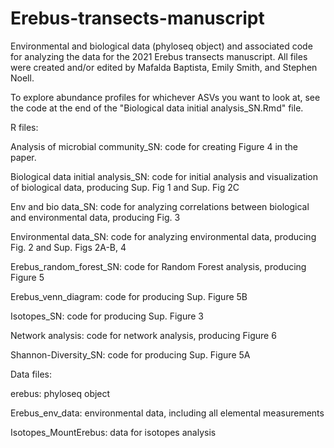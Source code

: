 # Erebus-transects-manuscript
Environmental and biological data (phyloseq object) and associated code for analyzing the data for the 2021 Erebus transects manuscript. All files were created and/or edited by Mafalda Baptista, Emily Smith, and Stephen Noell.

To explore abundance profiles for whichever ASVs you want to look at, see the code at the end of the "Biological data initial analysis_SN.Rmd" file.

R files:

Analysis of microbial community_SN: code for creating Figure 4 in the paper.

Biological data initial analysis_SN: code for initial analysis and visualization of biological data, producing Sup. Fig 1 and Sup. Fig 2C

Env and bio data_SN: code for analyzing correlations between biological and environmental data, producing Fig. 3

Environmental data_SN: code for analyzing environmental data, producing Fig. 2 and Sup. Figs 2A-B, 4

Erebus_random_forest_SN: code for Random Forest analysis, producing Figure 5

Erebus_venn_diagram: code for producing Sup. Figure 5B

Isotopes_SN: code for producing Sup. Figure 3

Network analysis: code for network analysis, producing Figure 6

Shannon-Diversity_SN: code for producing Sup. Figure 5A

Data files:

erebus: phyloseq object

Erebus_env_data: environmental data, including all elemental measurements

Isotopes_MountErebus: data for isotopes analysis
